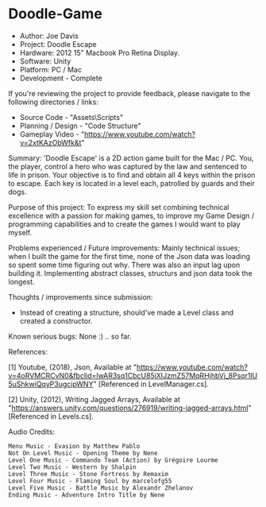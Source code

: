 # Doodle-Game
* Author: Joe Davis
* Project: Doodle Escape
* Hardware: 2012 15" Macbook Pro Retina Display.
* Software: Unity
* Platform: PC / Mac
* Development - Complete

If you're reviewing the project to provide feedback, please navigate to the following directories / links:

* Source Code - "Assets\Scripts"
* Planning / Design - "Code Structure"
* Gameplay Video - "https://www.youtube.com/watch?v=2xtKAzObWfk&t"

Summary: 'Doodle Escape' is a 2D action game built for the Mac / PC. You, the player, control a hero who was captured by the law and sentenced to life in prison. Your objective is to find and obtain all 4 keys within the prison to escape. Each key is located in a level each, patrolled by guards and their dogs.

Purpose of this project: To express my skill set combining technical excellence with a passion for making games, to improve my Game Design / programming capabilities and to create the games I would want to play myself.

Problems experienced / Future improvements: Mainly technical issues; when I built the game for the first time, none of the Json data was loading so spent some time figuring out why. There was also an input lag upon building it. Implementing abstract classes, structurs and json data took the longest.

Thoughts / improvements since submission:
- Instead of creating a structure, should've made a Level class and created a constructor. 

Known serious bugs: None :) .. so far.

References:

[1] Youtube, (2018), Json, Available at "https://www.youtube.com/watch?v=4oRVMCRCvN0&fbclid=IwAR3sq1CbcU85jXIJzmZ57MqRHjhbVj_8Psqr1lU5uShkwiQqyP3ugcipWNY" [Referenced in LevelManager.cs]. 

[2] Unity, (2012), Writing Jagged Arrays, Available at "https://answers.unity.com/questions/276919/writing-jagged-arrays.html" [Referenced in Levels.cs].

Audio Credits:

    Menu Music - Evasion by Matthew Pablo
    Not On Level Music - Opening Theme by Nene
    Level One Music - Commando Team (Action) by Grégoire Lourme
    Level Two Music - Western by Shalpin
    Level Three Music - Stone Fortress by Remaxim
    Level Four Music - Flaming Soul by marcelofg55
    Level Five Music - Battle Music by Alexandr Zhelanov
    Ending Music - Adventure Intro Title by Nene
